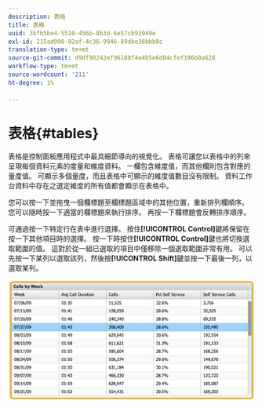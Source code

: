 ```yaml
---
description: 表格
title: 表格
uuid: 3bfb5be4-5510-456b-8b3d-6e57cb93949e
exl-id: 215ad990-92af-4c36-9946-89dbe36bbb8c
translation-type: tm+mt
source-git-commit: d9df90242ef96188f4e4b5e6d04cfef196b0a628
workflow-type: tm+mt
source-wordcount: '211'
ht-degree: 1%

---
```


# 表格{#tables}

表格是控制面板應用程式中最具細節導向的視覺化。 表格可讓您以表格中的列來呈現每個資料元素的度量和維度資料。 一欄包含維度值，而其他欄則包含對應的量度值。 可顯示多個量度，而且表格中可顯示的維度值數目沒有限制。 資料工作台資料中存在之選定維度的所有值都會顯示在表格中。

您可以按一下並拖曳一個欄標題至欄標題區域中的其他位置，重新排列欄順序。 您可以隨時按一下適當的欄標題來執行排序。 再按一下欄標題會反轉排序順序。

可通過按一下特定行在表中進行選擇。 按住&#x200B;**[!UICONTROL Control]**&#x200B;鍵將保留在按一下其他項目時的選擇。 按一下時按住&#x200B;**[!UICONTROL Control]**&#x200B;鍵也將切換選取範圍的值。 這對於從一組已選取的項目中僅移除一個選取範圍非常有用。 可以先按一下某列以選取該列，然後按&#x200B;**[!UICONTROL Shift]**&#x200B;鍵並按一下最後一列，以選取某列。

![](assets/table.png)
